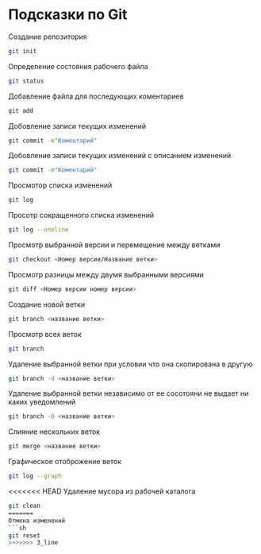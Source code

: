 # Подсказки по Git

Создание репозитория
```sh
git init
```
Определение состояния рабочего файла
```sh
git status
```

Добавление файла для последующих  коментариев
```sh
git add
```
Добовление записи текущих изменений 
```sh
git commit -m"Коментарий"
```
Добовление записи текущих изменений с описанием изменений 
```sh
git commit -m"Коментарий"
```
Просмотор списка изменений
```sh
git log
```
Просотр сокращенного списка изменений 
```sh
git log --oneline
```
Просмотр выбранной версии и перемещение между ветками
```sh 
git checkout <Номер версии/Название ветки>
```
Просмотр разницы между двумя выбранными версиями
```sh
git diff <Номер версии номер версии>
```
Создание новой ветки
```sh
git branch <название ветки>
```
Просмотр всех веток
```sh
git branch 
```
Удаление выбранной ветки при условии что она скопирована в другую
```sh
git branch -d <название ветки>
```
Удаление выбранной ветки независимо от ее сосотояни не выдает ни каких уведомлений
```sh
git branch -D <название ветки>
```
Слияние нескольких веток
```sh
git merge <название ветки>
```
Графическое отоброжение веток
```sh
git log --graph
```
<<<<<<< HEAD
Удаление мусора из рабочей каталога
```sh
git clean
=======
Отмена изменений 
```sh
git reset
>>>>>>> 3_line
```